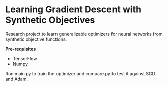 # Learning Gradient Descent with Synthetic Objectives

Research project to learn generalizable optimizers for neural networks from synthetic objective functions.    


**Pre-requisites**
 - TensorFlow    
 - Numpy    


Run main.py to train the optimizer and compare.py to test it against SGD and Adam.

